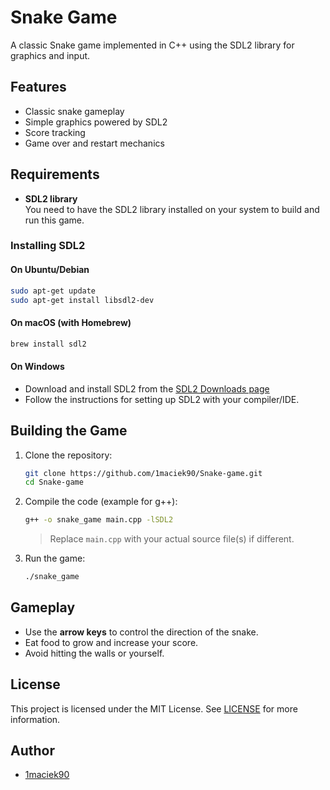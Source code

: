 # Snake Game

A classic Snake game implemented in C++ using the SDL2 library for graphics and input.

## Features

- Classic snake gameplay
- Simple graphics powered by SDL2
- Score tracking
- Game over and restart mechanics

## Requirements

- **SDL2 library**  
  You need to have the SDL2 library installed on your system to build and run this game.

### Installing SDL2

#### On Ubuntu/Debian

```bash
sudo apt-get update
sudo apt-get install libsdl2-dev
```

#### On macOS (with Homebrew)

```bash
brew install sdl2
```

#### On Windows

- Download and install SDL2 from the [SDL2 Downloads page](https://www.libsdl.org/download-2.0.php)
- Follow the instructions for setting up SDL2 with your compiler/IDE.

## Building the Game

1. Clone the repository:

   ```bash
   git clone https://github.com/1maciek90/Snake-game.git
   cd Snake-game
   ```

2. Compile the code (example for g++):

   ```bash
   g++ -o snake_game main.cpp -lSDL2
   ```

   > Replace `main.cpp` with your actual source file(s) if different.

3. Run the game:

   ```bash
   ./snake_game
   ```

## Gameplay

- Use the **arrow keys** to control the direction of the snake.
- Eat food to grow and increase your score.
- Avoid hitting the walls or yourself.

## License

This project is licensed under the MIT License. See [LICENSE](LICENSE) for more information.

## Author

- [1maciek90](https://github.com/1maciek90)
